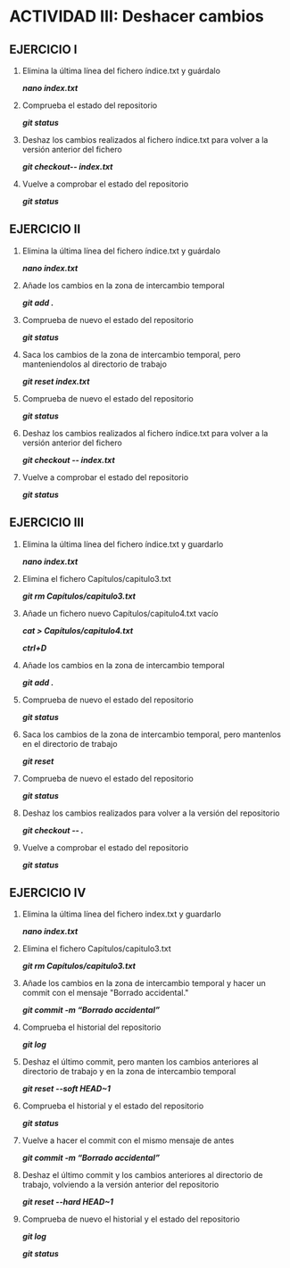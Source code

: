 # ACTIVIDAD III: Deshacer cambios

## EJERCICIO I
1. Elimina la última línea del fichero índice.txt y guárdalo
   
    ***nano index.txt***

3. Comprueba el estado del repositorio
   
	***git status***

5. Deshaz los cambios realizados al fichero índice.txt para volver a la versión anterior del fichero
   
	***git checkout-- index.txt***

7. Vuelve a comprobar el estado del repositorio
   
	***git status***

## EJERCICIO II
1. Elimina la última línea del fichero índice.txt y guárdalo
   
	***nano index.txt***

2. Añade los cambios en la zona de intercambio temporal
   
    ***git add .***

3. Comprueba de nuevo el estado del repositorio
   
    ***git status***

4. Saca los cambios de la zona de intercambio temporal, pero  manteniendolos al directorio de trabajo
   
    ***git reset index.txt***

5. Comprueba de nuevo el estado del repositorio
    
    ***git status***

6. Deshaz los cambios realizados al fichero índice.txt para volver a la versión anterior del fichero
    
    ***git checkout -- index.txt***

7. Vuelve a comprobar el estado del repositorio
    
    ***git status***
		
## EJERCICIO III
1. Elimina la última línea del fichero índice.txt y guardarlo

    ***nano index.txt***
   
3. Elimina el fichero Capítulos/capitulo3.txt
		
    ***git rm Capítulos/capitulo3.txt***
  
4. Añade un fichero nuevo Capítulos/capitulo4.txt vacío
		
    ***cat > Capítulos/capitulo4.txt***
		
    ***ctrl+D***
5. Añade los cambios en la zona de intercambio temporal
		
    ***git add .***
  
6. Comprueba de nuevo el estado del repositorio

    ***git status***

8. Saca los cambios de la zona de intercambio temporal, pero mantenlos en  el directorio de trabajo

    ***git reset***

10. Comprueba de nuevo el estado del repositorio
		
    ***git status***
  
11. Deshaz los cambios realizados para volver a la versión del repositorio
		
    ***git checkout -- .***
  
12. Vuelve a comprobar el estado del repositorio
		
    ***git status***

## EJERCICIO IV
1. Elimina la última línea del fichero index.txt y guardarlo

    ***nano index.txt***

3. Elimina el fichero Capítulos/capitulo3.txt

    ***git rm Capítulos/capitulo3.txt***

5. Añade los cambios en la zona de intercambio temporal y hacer un commit con el mensaje "Borrado accidental."

    ***git commit -m “Borrado accidental”***

7. Comprueba el historial del repositorio

    ***git log***

9. Deshaz el último commit, pero manten los cambios anteriores al directorio de trabajo y en la zona de intercambio temporal

    ***git reset --soft HEAD~1***

11. Comprueba el historial y el estado del repositorio
		
    ***git status***
  
12. Vuelve a hacer el commit con el mismo mensaje de antes
		
    ***git commit -m “Borrado accidental”***
  
13. Deshaz el último commit y los cambios anteriores al directorio de trabajo, volviendo a la versión anterior del repositorio
		
    ***git reset --hard HEAD~1***
  
14. Comprueba de nuevo el historial y el estado del repositorio
		
    ***git log***
  
    ***git status***
